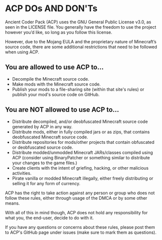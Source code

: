 # ACP DOs AND DON'Ts #
Ancient Coder Pack (ACP) uses the GNU General Public License v3.0, as seen in the LICENSE file. You generally have the freedom to use the project however you’d like,
so long as you follow this license.

However, due to the Mojang EULA and the proprietary nature of Minecraft’s source code, there are some additional restrictions that
need to be followed when using ACP.

## You are allowed to use ACP to… ##
- Decompile the Minecraft source code.
- Make mods with the Minecraft source code.
- Publish your mods to a file-sharing site (within that site's rules) or publish your mod's source code on GitHub.
## You are NOT allowed to use ACP to… ##
- Distribute decompiled, and/or deobfuscated Minecraft source code generated by ACP in any way.
- Distribute mods, either in fully compiled jars or as zips, that contains deobfuscated Minecraft source code.
- Distribute repositories for mods/other projects that contain obfuscated or deobfuscated source code.
- Distribute modded/unmodded Minecraft JARs/classes compiled using ACP (consider using BinaryPatcher or something similar to distribute your changes to the game files.)
- Create clients with the intent of griefing, hacking, or other malicious activities.
- Pirate vanilla or modded Minecraft illegally, either freely distributing or selling it for any form of currency.

ACP has the right to take action against any person or group who does not follow these rules, either through usage of the
DMCA or by some other means.

With all of this in mind though, ACP does not hold any responsibility for what you, the end-user, decide to do with it.

If you have any questions or concerns about these rules, please post them to ACP's GitHub page under issues (make sure to mark them as questions).

